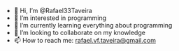 - 👋 Hi, I’m @Rafael33Taveira
- 👀 I’m interested in programming
- 🌱 I’m currently learning everything about programming
- 💞️ I’m looking to collaborate on my knowledge
- 📫 How to reach me: rafael.vf.taveira@gmail.com

<!---
Rafael33Taveira/Rafael33Taveira is a ✨ special ✨ repository because its `README.md` (this file) appears on your GitHub profile.
You can click the Preview link to take a look at your changes.
--->
